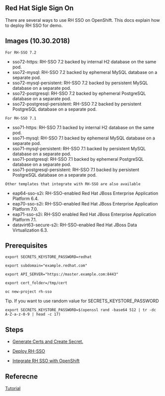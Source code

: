 Red Hat Sigle Sign On
---------------------

There are several ways to use RH SSO on OpenShift. This docs explain how to deploy RH SSO for demo.


## Images (10.30.2018)

`For RH-SSO 7.2`

- sso72-https: RH-SSO 7.2 backed by internal H2 database on the same pod.
- sso72-mysql: RH-SSO 7.2 backed by ephemeral MySQL database on a separate pod.
- sso72-mysql-persistent: RH-SSO 7.2 backed by persistent MySQL database on a separate pod.
- sso72-postgresql: RH-SSO 7.2 backed by ephemeral PostgreSQL database on a separate pod.
- sso72-postgresql-persistent: RH-SSO 7.2 backed by persistent PostgreSQL database on a separate pod.


`For RH-SSO 7.1`

- sso71-https: RH-SSO 7.1 backed by internal H2 database on the same pod.
- sso71-mysql: RH-SSO 7.1 backed by ephemeral MySQL database on a separate pod.
- sso71-mysql-persistent: RH-SSO 7.1 backed by persistent MySQL database on a separate pod.
- sso71-postgresql: RH-SSO 7.1 backed by ephemeral PostgreSQL database on a separate pod.
- sso71-postgresql-persistent: RH-SSO 7.1 backed by persistent PostgreSQL database on a separate pod.

`Other templates that integrate with RH-SSO are also available`

- eap64-sso-s2i: RH-SSO-enabled Red Hat JBoss Enterprise Application Platform 6.4.
- eap70-sso-s2i: RH-SSO-enabled Red Hat JBoss Enterprise Application Platform 7.0.
- eap71-sso-s2i: RH-SSO enabled Red Hat JBoss Enterprise Application Platform 7.1.
- datavirt63-secure-s2i: RH-SSO-enabled Red Hat JBoss Data Virtualization 6.3.


## Prerequisites
```
export SECRETS_KEYSTORE_PASSWORD=redhat

export subdomain="example.redhat.com"

export API_SERVER="https://master.example.com:8443"

export cert_folder=/tmp/cert

oc new-project rh-sso
```

Tip. If you want to use random value for SECRETS_KEYSTORE_PASSWORD
```
export SECRETS_KEYSTORE_PASSWORD=$(openssl rand -base64 512 | tr -dc A-Z-a-z-0-9 | head -c 17)
```

## Steps 

- [Generate Certs and Create Secret.](./generate-certs.md)

- [Deploy RH-SSO](./deploy-sso.md)

- [Integrate RH SSO with OpenShift](./ocp-integration.md)

## Referecne

[Tutorial](https://access.redhat.com/documentation/en-us/red_hat_jboss_middleware_for_openshift/3/html/red_hat_single_sign-on_for_openshift/tutorials)


